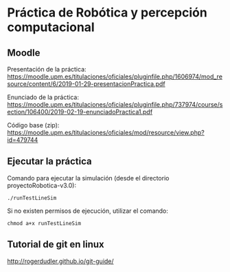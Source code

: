 # Práctica de Robótica y percepción computacional

## Moodle
Presentación de la práctica: https://moodle.upm.es/titulaciones/oficiales/pluginfile.php/1606974/mod_resource/content/6/2019-01-29-presentacionPractica.pdf

Enunciado de la práctica: https://moodle.upm.es/titulaciones/oficiales/pluginfile.php/737974/course/section/106400/2019-02-19-enunciadoPractica1.pdf

Código base (zip): https://moodle.upm.es/titulaciones/oficiales/mod/resource/view.php?id=479744

## Ejecutar la práctica
Comando para ejecutar la simulación (desde el directorio proyectoRobotica-v3.0):
```
./runTestLineSim
```
Si no existen permisos de ejecución, utilizar el comando:
```
chmod a+x runTestLineSim
```
## Tutorial de git en linux
http://rogerdudler.github.io/git-guide/
